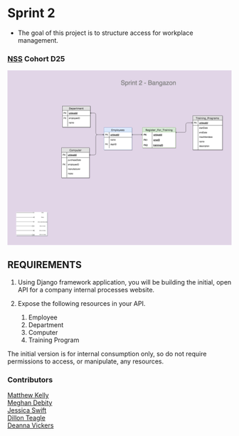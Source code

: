 # Sprint 2
- The goal of this project is to structure access for workplace management.


### [NSS](http://nashvillesoftwareschool.com/) Cohort D25


![Employee ERD](https://github.com/Hypnotic-Herons/Sprint-2/blob/master/Sprint2ERD.png?raw=true)

## REQUIREMENTS
1. Using Django framework application, you will be building the initial, open API for a company internal processes website.
2. Expose the following resources in your API.

    1. Employee
    2. Department
    3. Computer
    4. Training Program

The initial version is for internal consumption only, so do not require permissions to access, or manipulate, any resources.

### Contributors
[Matthew Kelly](https://github.com/MatthewKelly12) <br>
[Meghan Debity](https://github.com/Megraohoh) <br>
[Jessica Swift](https://github.com/jessnswift) <br>
[Dillon Teagle](https://github.com/teaglebuilt) <br>
[Deanna Vickers](https://github.com/Deanna2000) <br>
